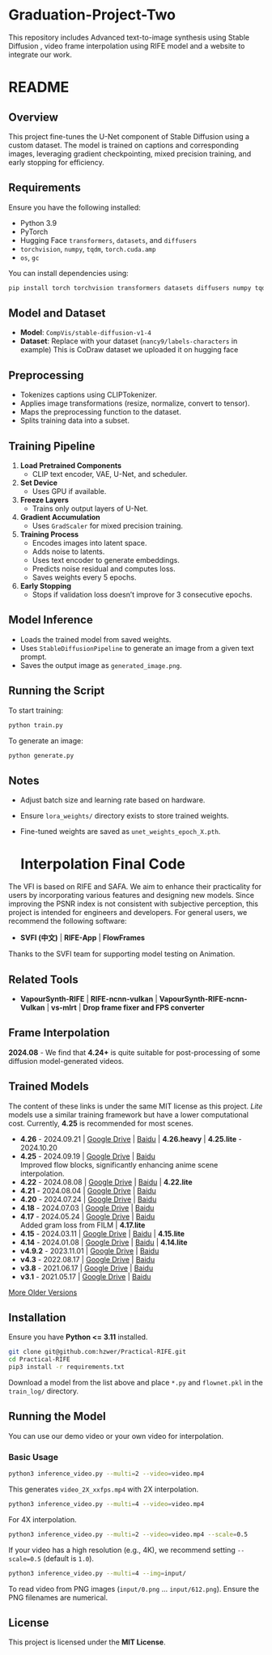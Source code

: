 # Graduation-Project-Two
This repository includes Advanced text-to-image synthesis using Stable Diffusion , video frame interpolation using RIFE model and a website to integrate our work.  
# README

## Overview
This project fine-tunes the U-Net component of Stable Diffusion using a custom dataset. The model is trained on captions and corresponding images, leveraging gradient checkpointing, mixed precision training, and early stopping for efficiency.

## Requirements
Ensure you have the following installed:
- Python 3.9
- PyTorch
- Hugging Face `transformers`, `datasets`, and `diffusers`
- `torchvision`, `numpy`, `tqdm`, `torch.cuda.amp`
- `os`, `gc`

You can install dependencies using:
```bash
pip install torch torchvision transformers datasets diffusers numpy tqdm
```

## Model and Dataset
- **Model**: `CompVis/stable-diffusion-v1-4`
- **Dataset**: Replace with your dataset (`nancy9/labels-characters` in example) This is CoDraw dataset we uploaded it on hugging face

## Preprocessing
- Tokenizes captions using CLIPTokenizer.
- Applies image transformations (resize, normalize, convert to tensor).
- Maps the preprocessing function to the dataset.
- Splits training data into a subset.

## Training Pipeline
1. **Load Pretrained Components**
   - CLIP text encoder, VAE, U-Net, and scheduler.
2. **Set Device**
   - Uses GPU if available.
3. **Freeze Layers**
   - Trains only output layers of U-Net.
4. **Gradient Accumulation**
   - Uses `GradScaler` for mixed precision training.
5. **Training Process**
   - Encodes images into latent space.
   - Adds noise to latents.
   - Uses text encoder to generate embeddings.
   - Predicts noise residual and computes loss.
   - Saves weights every 5 epochs.
6. **Early Stopping**
   - Stops if validation loss doesn’t improve for 3 consecutive epochs.

## Model Inference
- Loads the trained model from saved weights.
- Uses `StableDiffusionPipeline` to generate an image from a given text prompt.
- Saves the output image as `generated_image.png`.

## Running the Script
To start training:
```bash
python train.py
```
To generate an image:
```bash
python generate.py
```

## Notes
- Adjust batch size and learning rate based on hardware.
- Ensure `lora_weights/` directory exists to store trained weights.
- Fine-tuned weights are saved as `unet_weights_epoch_X.pth`.

  # Interpolation Final Code

The VFI is based on RIFE and SAFA. We aim to enhance their practicality for users by incorporating various features and designing new models. Since improving the PSNR index is not consistent with subjective perception, this project is intended for engineers and developers. For general users, we recommend the following software:

- **SVFI (中文)** | **RIFE-App** | **FlowFrames**

Thanks to the SVFI team for supporting model testing on Animation.

## Related Tools

- **VapourSynth-RIFE** | **RIFE-ncnn-vulkan** | **VapourSynth-RIFE-ncnn-Vulkan** | **vs-mlrt** | **Drop frame fixer and FPS converter**

## Frame Interpolation

**2024.08** - We find that **4.24+** is quite suitable for post-processing of some diffusion model-generated videos.

## Trained Models

The content of these links is under the same MIT license as this project. *Lite* models use a similar training framework but have a lower computational cost. Currently, **4.25** is recommended for most scenes.

- **4.26** - 2024.09.21 | [Google Drive](#) | [Baidu](#) | **4.26.heavy** | **4.25.lite** - 2024.10.20
- **4.25** - 2024.09.19 | [Google Drive](#) | [Baidu](#)  
  Improved flow blocks, significantly enhancing anime scene interpolation.
- **4.22** - 2024.08.08 | [Google Drive](#) | [Baidu](#) | **4.22.lite**
- **4.21** - 2024.08.04 | [Google Drive](#) | [Baidu](#)
- **4.20** - 2024.07.24 | [Google Drive](#) | [Baidu](#)
- **4.18** - 2024.07.03 | [Google Drive](#) | [Baidu](#)
- **4.17** - 2024.05.24 | [Google Drive](#) | [Baidu](#)  
  Added gram loss from FILM | **4.17.lite**
- **4.15** - 2024.03.11 | [Google Drive](#) | [Baidu](#) | **4.15.lite**
- **4.14** - 2024.01.08 | [Google Drive](#) | [Baidu](#) | **4.14.lite**
- **v4.9.2** - 2023.11.01 | [Google Drive](#) | [Baidu](#)
- **v4.3** - 2022.08.17 | [Google Drive](#) | [Baidu](#)
- **v3.8** - 2021.06.17 | [Google Drive](#) | [Baidu](#)
- **v3.1** - 2021.05.17 | [Google Drive](#) | [Baidu](#)

[More Older Versions](#)

## Installation

Ensure you have **Python <= 3.11** installed.

```bash
git clone git@github.com:hzwer/Practical-RIFE.git
cd Practical-RIFE
pip3 install -r requirements.txt
```

Download a model from the list above and place `*.py` and `flownet.pkl` in the `train_log/` directory.

## Running the Model

You can use our demo video or your own video for interpolation.

### Basic Usage

```bash
python3 inference_video.py --multi=2 --video=video.mp4
```
This generates `video_2X_xxfps.mp4` with 2X interpolation.

```bash
python3 inference_video.py --multi=4 --video=video.mp4
```
For 4X interpolation.

```bash
python3 inference_video.py --multi=2 --video=video.mp4 --scale=0.5
```
If your video has a high resolution (e.g., 4K), we recommend setting `--scale=0.5` (default is `1.0`).

```bash
python3 inference_video.py --multi=4 --img=input/
```
To read video from PNG images (`input/0.png` ... `input/612.png`). Ensure the PNG filenames are numerical.

## License

This project is licensed under the **MIT License**.



